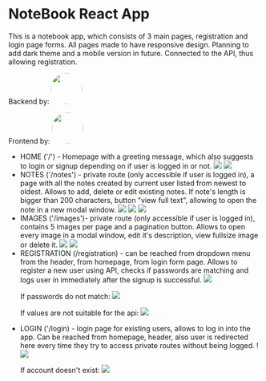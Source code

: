 <h1>NoteBook React App</h1>
<p> This is a notebook app, which consists of 3 main pages, registration and login page forms. All pages made to have responsive design. Planning to add dark theme and a mobile version in future. 
Connected to the API, thus allowing registration.</p>

<p>Backend by: <a href="https://github.com/blakkheart"><img src="https://avatars.githubusercontent.com/u/118317748?v=4" style="border-radius:75px;width:62px;height:62px;"/></a></p>
<p>Frontend by: <a href="https://github.com/alessastern/"><img src="https://avatars.githubusercontent.com/u/134006736?v=4" style="border-radius:75px;width:62px;height:62px;"/></a></p>

<ul>
<li>HOME ('/') - Homepage with a greeting message, which also suggests to login or signup depending on if user is logged in or not. <img src="https://github.com/alessastern/notebook/assets/134006736/20702d01-a7a0-4bf3-8b1c-464ac8d3b5fd"/> <img src="https://github.com/alessastern/notebook/assets/134006736/d2995d9b-a7e4-4e9f-8aff-47bf10b7a50b"/>
</li> 

<li>  NOTES ('/notes') - private route (only accessible if user is logged in), a page with all the notes created by current user listed from newest to oldest. Allows to add, delete or edit existing notes. If note's length is bigger than 200 characters, button "view full text", allowing to open the note in a new modal window. <img src="https://github.com/alessastern/notebook/assets/134006736/ef942388-2b99-4895-b8fc-18b30eae2e80"/> <img src="https://github.com/alessastern/notebook/assets/134006736/eeba377a-c694-43f1-a07c-13cf0e080263"/>
<img src="https://github.com/alessastern/notebook/assets/134006736/a7055429-a63c-47ef-ae57-8efc9af43fe2)"/>

</li>

<li> IMAGES ('/images')- private route (only accessible if user is logged in), contains 5 images per page and a pagination button. Allows to open every image in a modal window, edit it's description, view fullsize image or delete it.  <img src="https://github.com/alessastern/notebook/assets/134006736/22625919-95cf-40db-b152-d2dc7b9b2486"/> <img src="https://github.com/alessastern/notebook/assets/134006736/bc406fe0-954e-4945-8e7b-cd5070aea8de"/>
 </li>

<li>  REGISTRATION (/registration) - can be reached from dropdown menu from the header, from homepage, from login form page. Allows to register a new user using API, checks if passwords are matching and logs user in immediately after the signup is successful. <img src="https://github.com/alessastern/notebook/assets/134006736/fe983951-aba0-4340-a2ae-7487af26fe71"/> 
 <p>If passwords do not match: <img src="https://github.com/alessastern/notebook/assets/134006736/134a3e57-e699-4032-8e70-a54483e038c5"/> </p>
 <p>If values are not suitable for the api: <img src="https://github.com/alessastern/notebook/assets/134006736/3840bc00-78a9-4660-8a34-0a0712f7cf82"/></p>

</li>

<li> LOGIN ('/login) - login page for existing users, allows to log in into the app. Can be reached from homepage, header, also user is redirected here every time they try to access private routes without being logged. !<img src="https://github.com/alessastern/notebook/assets/134006736/25e02673-97ef-465f-a3f8-db28d0ae9a84"/> 
 <p>If account doesn't exist: <img src="https://github.com/alessastern/notebook/assets/134006736/58fa1097-d6af-4a46-871f-c8dc1622aa91"/></p>

</li> 
</ul>
